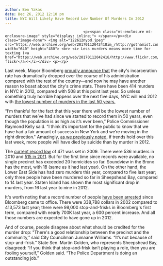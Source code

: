 ```yaml
---
author: Ben Yakas
date: Dec 26, 2012 12:10 pm
title: NYC Will Likely Have Record Low Number Of Murders In 2012
---
```


	
										<p><span class="mt-enclosure mt-enclosure-image" style="display: inline;"> </span></p><div class="image-none"> <img alt="122612nypd.jpeg" src="https://web.archive.org/web/20170112042418im_/http://gothamist.com/attachments/byakas/122612nypd.jpeg" width="640" height="480"> <br> <i> Less murders means more time for texting (<a href="https://web.archive.org/web/20170112042418/http://www.flickr.com/photos/scottlynchnyc/8160127382/">scoboco&apos;s flickr</a>)</i></div> <p></p>

<p>Last week, Mayor Bloomberg <a href="https://web.archive.org/web/20170112042418/http://gothamist.com/2012/12/21/bloomberg_administration_had_record.php">proudly announce that</a> the city&apos;s incarceration rate has dramatically dropped over the course of his administration compared with the rest of the country&#x2014;and now he may have another reason to boast about the city&apos;s crime stats. There have been 414 murders in NYC in 2012, compared with 508 at this point last year. So unless something truly horrible happens over the next five days, NYC will end 2012 with <a href="https://web.archive.org/web/20170112042418/http://www.nydailynews.com/new-york/nyc-murders-18-5-year-article-1.1227060?localLinksEnabled=false">the lowest number of murders in the last 50 years.</a></p>

<p>&#x201C;I&#x2019;m thankful for the fact that this year there will be the lowest number of murders that we&#x2019;ve had since we started to record them in 50 years, even though the population is as high as it&#x2019;s ever been,&#x201D; Police Commissioner Raymond Kelly said. &#x201C;I think it&#x2019;s important for the public to know that we have had a fair amount of success in New York and we&#x2019;re moving in the right direction.&quot; Amazingly, <a href="https://web.archive.org/web/20170112042418/http://gothamist.com/2012/12/19/in_2012_there_could_be_more_suicide.php">as we previously noted</a>, if trends hold over this last week, more people will have died by suicide than by murder in 2012. </p>

<p>The <a href="https://web.archive.org/web/20170112042418/http://www.nypost.com/p/news/local/murder_rate_plunge_7WtGRDrzq1GMHswMR4CdBK?utm_medium=rss&amp;utm_content=Local">current record low</a> of 471 was set in 2009. There were 536 murders in 2010 and <a href="https://web.archive.org/web/20170112042418/http://gothamist.com/2011/12/29/nycs_2011_crime_rates_show_big_decl.php">515 in 2011</a>. But for the first time since records were available, no single precinct has exceeded 20 homicides so far. Soundview in the Bronx has the most, with 18 (same as it had last year). On the other hand, the Lower East Side has had zero murders this year, compared to five last year; only three people have been murdered so far in Sheepshead Bay, compared to 14 last year. Staten Island has shown the most significant drop in murders, from 16 last year to nine in 2012.</p>

<p>It&apos;s worth noting that a record number of people <a href="https://web.archive.org/web/20170112042418/http://gothamist.com/2012/12/21/bloomberg_administration_had_record.php">have been arrested</a> since Bloomberg came to office. There were 338,788 collars in 2002 compared to 413,573 last year; there were 98,000 stop-and-frisks in Bloomberg&apos;s first term, compared with nearly 700K last year, a 600 percent increase. And all those numbers are expected to have gone up in 2012.</p>

<p>And of course, people disagree about what should be credited for the murder drop: &quot;There&apos;s a good relationship between the precinct and the community,&#x201D; said City Councilman Jumaane Williams. &#x201C;It&#x2019;s not because of stop-and-frisk.&#x201D; State Sen. Martin Golden, who represents Sheepshead Bay, disagreed: &#x201C;If you think that stop-and-frisk isn&#x2019;t playing a role, then you are fooling yourself,&#x201D; Golden said. &#x201C;The Police Department is doing an outstanding job.&#x201D;</p>					
										
									
				